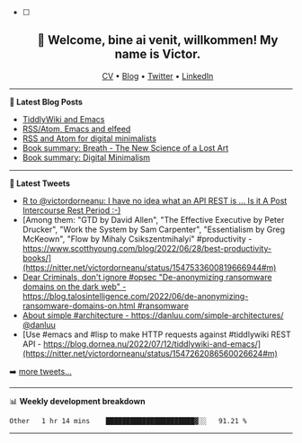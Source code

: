   - [ ] <h2 align="center">👋 Welcome, bine ai venit, willkommen! My name is Victor. </h2>
                    <p align="center">
                    <a href="https://dornea.nu/cv">CV</a> •
                    <a href="https://blog.dornea.nu">Blog</a> •
                    <a href="https://twitter.com/victordorneanu">Twitter</a> •
                    <a href="https://www.linkedin.com/in/victor-dorneanu/">LinkedIn</a> 
                    </p>

  <!--
  **dorneanu/dorneanu** is a ✨ _special_ ✨ repository because its `README.md` (this file) appears on your GitHub profile.

  Here are some ideas to get you started:

  - 🔭 I’m currently working on ...
  - 🌱 I’m currently learning ...
  - 👯 I’m looking to collaborate on ...
  - 🤔 I’m looking for help with ...
  - 💬 Ask me about ...
  - 📫 How to reach me: ...
  - 😄 Pronouns: ...
  - ⚡ Fun fact: ...
  -->

  ---

  **📝 Latest Blog Posts**

  <!-- BLOG-POST-LIST:START -->
- [TiddlyWiki and Emacs](https://blog.dornea.nu/2022/07/12/tiddlywiki-and-emacs/)
- [RSS/Atom, Emacs and elfeed](https://blog.dornea.nu/2022/06/29/rss/atom-emacs-and-elfeed/)
- [RSS and Atom for digital minimalists](https://blog.dornea.nu/2022/06/13/rss-and-atom-for-digital-minimalists/)
- [Book summary: Breath - The New Science of a Lost Art](https://blog.dornea.nu/2022/05/30/book-summary-breath-the-new-science-of-a-lost-art/)
- [Book summary: Digital Minimalism](https://blog.dornea.nu/2022/05/02/book-summary-digital-minimalism/)
<!-- BLOG-POST-LIST:END -->

  ---

  **📱 Latest Tweets**

  <!-- TWITTER:START -->
- [R to @victordorneanu: I have no idea what an API REST is ... Is it A Post Intercourse Rest Period :-&rpar;](https://nitter.net/BeaBonobo/status/1547617122192216064#m)
- [Among them: &quot;GTD by David Allen&quot;, &quot;The Effective Executive by Peter Drucker&quot;, &quot;Work the System by Sam Carpenter&quot;, &quot;Essentialism by Greg McKeown&quot;, &quot;Flow by Mihaly Csikszentmihalyi&quot; #productivity - https://www.scotthyoung.com/blog/2022/06/28/best-productivity-books/](https://nitter.net/victordorneanu/status/1547533600819666944#m)
- [Dear Criminals, don&#39;t ignore #opsec &quot;De-anonymizing ransomware domains on the dark web&quot; - https://blog.talosintelligence.com/2022/06/de-anonymizing-ransomware-domains-on.html #ransomware](https://nitter.net/victordorneanu/status/1547523040870862848#m)
- [About simple #architecture - https://danluu.com/simple-architectures/ @danluu](https://nitter.net/victordorneanu/status/1547521345667358720#m)
- [Use #emacs and #lisp to make HTTP requests against #tiddlywiki REST API - https://blog.dornea.nu/2022/07/12/tiddlywiki-and-emacs/](https://nitter.net/victordorneanu/status/1547262086560026624#m)
<!-- TWITTER:END -->

  ➡️ [more tweets...](https://twitter.com/victordorneanu)

  ---

  📊 **Weekly development breakdown**

  <!--START_SECTION:waka-->

```text
Other   1 hr 14 mins    ██████████████████████▓░░   91.21 %
```

<!--END_SECTION:waka-->

  ---
